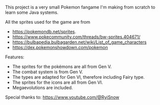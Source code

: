 This project is a very small Pokemon fangame I'm making from scratch to learn some Java systems.

All the sprites used for the game are from
- https://pokemondb.net/sprites.
- https://www.pokecommunity.com/threads/bw-sprites.404671/
- https://bulbapedia.bulbagarden.net/wiki/List_of_game_characters
- https://dex.pokemonshowdown.com/pokemon

Features:
- The sprites for the pokémons are all from Gen V.
- The combat system is from Gen V.
- The types are adapted for Gen VI, therefore including Fairy type.
- The sprites for the icons are all from Gen VI.
- Megaevolutions are included.

Special thanks to: https://www.youtube.com/@RyiSnow
